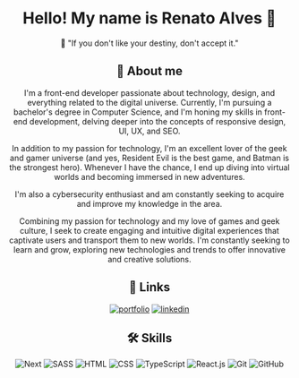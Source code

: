 <div align=center>
  
  
# Hello! My name is Renato Alves 👋

🍃 "If you don't like your destiny, don't accept it."
## 🚀 About me
I'm a front-end developer passionate about technology, design, and everything related to the digital universe. Currently, I'm pursuing a bachelor's degree in Computer Science, and I'm honing my skills in front-end development, delving deeper into the concepts of responsive design, UI, UX, and SEO.

In addition to my passion for technology, I'm an excellent lover of the geek and gamer universe (and yes, Resident Evil is the best game, and Batman is the strongest hero). Whenever I have the chance, I end up diving into virtual worlds and becoming immersed in new adventures.

I'm also a cybersecurity enthusiast and am constantly seeking to acquire and improve my knowledge in the area.

Combining my passion for technology and my love of games and geek culture, I seek to create engaging and intuitive digital experiences that captivate users and transport them to new worlds. I'm constantly seeking to learn and grow, exploring new technologies and trends to offer innovative and creative solutions.
## 🔗 Links
[![portfolio](https://img.shields.io/badge/my_portfolio-000?style=for-the-badge&logo=ko-fi&logoColor=white)](https://renatoalves.site/)
[![linkedin](https://img.shields.io/badge/linkedin-0A66C2?style=for-the-badge&logo=linkedin&logoColor=white)](https://linkedin.com/in/renatosalves)


## 🛠 Skills
![Next](https://skillicons.dev/icons?i=next "Next")
![SASS](https://skillicons.dev/icons?i=sass "SASS")
![HTML](https://skillicons.dev/icons?i=html "HTML")
![CSS](https://skillicons.dev/icons?i=css "CSS")
![TypeScript](https://skillicons.dev/icons?i=ts "TypeScript")
![React.js](https://skillicons.dev/icons?i=react "React.js")
![Git](https://skillicons.dev/icons?i=git "Git")
![GitHub](https://skillicons.dev/icons?i=github "GitHub")
  
</div>
